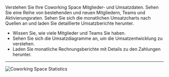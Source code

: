Verstehen Sie Ihre Coworking Space Mitglieder- und Umsatzdaten. Sehen Sie eine Reihe von bestehenden und neuen Mitgliedern, Teams und Aktivierungsraten. Sehen Sie sich die monatlichen Umsatzcharts nach Quellen an und laden Sie detaillierte Umsatzberichte herunter.

- Wissen Sie, wie viele Mitglieder und Teams Sie haben.
- Sehen Sie sich die Umsatzdiagramme an, um die Umsatzentwicklung zu verstehen.
- Laden Sie monatliche Rechnungsberichte mit Details zu den Zahlungen herunter.

---

![Coworking Space Statistics](https://d7ccq1i35b0cj.cloudfront.net/andcards-statistics-main-light-en-1920-1200.png)
